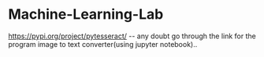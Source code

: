 # Machine-Learning-Lab
https://pypi.org/project/pytesseract/    -- any doubt go through the link for the program image to text converter(using jupyter notebook)..
